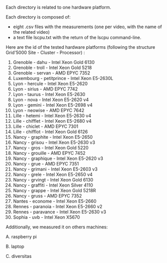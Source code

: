 Each directory is related to one hardware platform.

Each directory is composed of:
- eight .csv files with the measurements (one per video, with the name of the related video)
- a text file lscpu.txt with the return of the lscpu command-line.

Here are the id of the tested hardware platforms (following the structure Grid'5000 Site - Cluster - Processor) :
1. Grenoble - dahu - Intel Xeon Gold 6130
2. Grenoble - troll - Intel Xeon Gold 5218
3. Grenoble - servan - AMD EPYC 7352
4. Luxembourg - petitprince - Intel Xeon E5-2630L
5. Lyon - hercule - Intel Xeon E5-2620
6. Lyon - sirius - AMD EPYC 7742
7. Lyon - taurus - Intel Xeon E5-2630
8. Lyon - nova - Intel Xeon E5-2620 v4
9. Lyon - gemini - Intel Xeon E5-2698 v4
10. Lyon - neowise - AMD EPYC 7642
11. Lille - hetemi - Intel Xeon E5-2630 v4
12. Lille - chifflet - Intel Xeon E5-2680 v4
13. Lille - chiclet - AMD EPYC 7301
14. Lille - chifflot - Intel Xeon Gold 6126
15. Nancy - graphite - Intel Xeon E5-2650
16. Nancy - grisou - Intel Xeon E5-2630 v3
17. Nancy - gros - Intel Xeon Gold 5220
18. Nancy - grouille - AMD EPYC 7452
19. Nancy - graphique - Intel Xeon E5-2620 v3
20. Nancy - grue - AMD EPYC 7351
21. Nancy - grimani - Intel Xeon E5-2603 v3
22. Nancy - grele - Intel Xeon E5-2650 v4
23. Nancy - grvingt - Intel Xeon Gold 6130
24. Nancy - graffiti - Intel Xeon Silver 4110
25. Nancy - grappe - Intel Xeon Gold 5218R
26. Nancy - gruss - AMD EPYC 7352
27. Nantes - econome - Intel Xeon E5-2660
28. Rennes - paranoia - Intel Xeon E5-2660 v2
29. Rennes - paravance - Intel Xeon E5-2630 v3
30. Sophia - uvb - Intel Xeon X5670

Additionally, we measured it on others machines:

A. raspberry pi

B. laptop

C. diversitas
